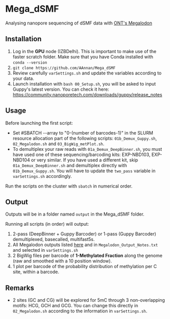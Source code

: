 # Mega_dSMF
Analysing nanopore sequencing of dSMF data with [ONT's Megalodon](https://github.com/nanoporetech/megalodon)

## Installation
1) Log in the **GPU** node (IZBDelhi). This is important to make use of the faster scratch folder. Make sure that you have Conda installed with `conda --version`
2) `git clone https://github.com/AAnnan/Mega_dSMF`
3) Review carefully `varSettings.sh` and update the variables according to your data.
4) Launch installation with `bash 00_Setup.sh`, you will be asked to input Guppy's latest version. You can check it here: https://community.nanoporetech.com/downloads/guppy/release_notes

## Usage
Before launching the first script: 
- Set #SBATCH --array to "0-(number of barcodes-1)" in the SLURM resource allocation part of the following scripts: `01b_Demux_Guppy.sh`, `02_Megalodon.sh` and `03_BigWig_metPlot.sh`.
- To demultiplex your raw reads with `01a_Demux_DeepBinner.sh`, you must have used one of these sequencing/barcoding kits: EXP-NBD103, EXP-NBD104 or very similar. If you have used a different kit, skip `01a_Demux_DeepBinner.sh` and demultiplex directly with `01b_Demux_Guppy.sh`. You will have to update the `two_pass` variable in `varSettings.sh` accordingly.

Run the scripts on the cluster with `sbatch` in numerical order. 

## Output
Outputs will be in a folder named `output` in the Mega_dSMF folder.

Running all scripts (in order) will output:
1) 2-pass (DeepBinner + Guppy Barcoder) or 1-pass (Guppy Barcoder) demultiplexed, basecalled, multifast5s. 
2) All Megalodon outputs listed [here](https://github.com/nanoporetech/megalodon#outputs) and in `Megalodon_Output_Notes.txt` and selected in `varSettings.sh`
3) 2 BigWig files per barcode of **1-Methylated Fraction** along the genome (raw and smoothed with a 10 position window).
4) 1 plot per barcode of the probability distribution of methylation per C site, within a barcode.

## Remarks
- 2 sites (GC and CG) will be explored for 5mC through 3 non-overlapping motifs: HCG, GCH and GCG. You can change this directly in `02_Megalodon.sh` according to the information in `varSettings.sh`.

